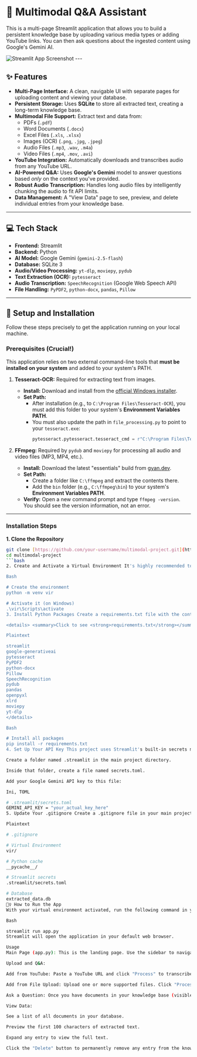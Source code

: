 # 🧠 Multimodal Q&A Assistant

This is a multi-page Streamlit application that allows you to build a persistent knowledge base by uploading various media types or adding YouTube links. You can then ask questions about the ingested content using Google's Gemini AI.

![Streamlit App Screenshot](https://i.imgur.com/example.png) ---

## ✨ Features

* **Multi-Page Interface:** A clean, navigable UI with separate pages for uploading content and viewing your database.
* **Persistent Storage:** Uses **SQLite** to store all extracted text, creating a long-term knowledge base.
* **Multimodal File Support:** Extract text and data from:
    * PDFs (`.pdf`)
    * Word Documents (`.docx`)
    * Excel Files (`.xls`, `.xlsx`)
    * Images (OCR) (`.png`, `.jpg`, `.jpeg`)
    * Audio Files (`.mp3`, `.wav`, `.m4a`)
    * Video Files (`.mp4`, `.mov`, `.avi`)
* **YouTube Integration:** Automatically downloads and transcribes audio from any YouTube URL.
* **AI-Powered Q&A:** Uses **Google's Gemini** model to answer questions based *only* on the context you've provided.
* **Robust Audio Transcription:** Handles long audio files by intelligently chunking the audio to fit API limits.
* **Data Management:** A "View Data" page to see, preview, and delete individual entries from your knowledge base.

---

## 💻 Tech Stack

* **Frontend:** Streamlit
* **Backend:** Python
* **AI Model:** Google Gemini (`gemini-2.5-flash`)
* **Database:** SQLite 3
* **Audio/Video Processing:** `yt-dlp`, `moviepy`, `pydub`
* **Text Extraction (OCR):** `pytesseract`
* **Audio Transcription:** `SpeechRecognition` (Google Web Speech API)
* **File Handling:** `PyPDF2`, `python-docx`, `pandas`, `Pillow`

---

## 🚀 Setup and Installation

Follow these steps precisely to get the application running on your local machine.

### **Prerequisites (Crucial!)**

This application relies on two external command-line tools that **must be installed on your system** and added to your system's PATH.

1.  **Tesseract-OCR:** Required for extracting text from images.
    * **Install:** Download and install from the [official Windows installer](https://github.com/UB-Mannheim/tesseract/wiki).
    * **Set Path:**
        * After installation (e.g., to `C:\Program Files\Tesseract-OCR`), you must add this folder to your system's **Environment Variables PATH**. 
        * You must also update the path in `file_processing.py` to point to your `tesseract.exe`:
            ```python
            pytesseract.pytesseract.tesseract_cmd = r"C:\Program Files\Tesseract-OCR\tesseract.exe"
            ```

2.  **FFmpeg:** Required by `pydub` and `moviepy` for processing all audio and video files (MP3, MP4, etc.).
    * **Install:** Download the latest "essentials" build from [gyan.dev](https://www.gyan.dev/ffmpeg/builds/).
    * **Set Path:**
        * Create a folder like `C:\ffmpeg` and extract the contents there.
        * Add the `bin` folder (e.g., `C:\ffmpeg\bin`) to your system's **Environment Variables PATH**.
    * **Verify:** Open a new command prompt and type `ffmpeg -version`. You should see the version information, not an error.

---

### **Installation Steps**

**1. Clone the Repository**
```bash
git clone [https://github.com/your-username/multimodal-project.git](https://github.com/your-username/multimodal-project.git)
cd multimodal-project
```bash
2. Create and Activate a Virtual Environment It's highly recommended to use a virtual environment.

Bash

# Create the environment
python -m venv vir

# Activate it (on Windows)
.\vir\Scripts\activate
3. Install Python Packages Create a requirements.txt file with the contents below, then run pip install -r requirements.txt.

<details> <summary>Click to see <strong>requirements.txt</strong></summary>

Plaintext

streamlit
google-generativeai
pytesseract
PyPDF2
python-docx
Pillow
SpeechRecognition
pydub
pandas
openpyxl
xlrd
moviepy
yt-dlp
</details>

Bash

# Install all packages
pip install -r requirements.txt
4. Set Up Your API Key This project uses Streamlit's built-in secrets management.

Create a folder named .streamlit in the main project directory.

Inside that folder, create a file named secrets.toml.

Add your Google Gemini API key to this file:

Ini, TOML

# .streamlit/secrets.toml
GEMINI_API_KEY = "your_actual_key_here"
5. Update Your .gitignore Create a .gitignore file in your main project folder to protect your secrets and avoid uploading unnecessary files.

Plaintext

# .gitignore

# Virtual Environment
vir/

# Python cache
__pycache__/

# Streamlit secrets
.streamlit/secrets.toml

# Database
extracted_data.db
🏃‍♀️ How to Run the App
With your virtual environment activated, run the following command in your terminal:

Bash

streamlit run app.py
Streamlit will open the application in your default web browser.

Usage
Main Page (app.py): This is the landing page. Use the sidebar to navigate.

Upload and Q&A:

Add from YouTube: Paste a YouTube URL and click "Process" to transcribe the audio and add it to the database.

Add from File Upload: Upload one or more supported files. Click "Process" to extract their content and save it to the database.

Ask a Question: Once you have documents in your knowledge base (visible in the sidebar), type a question and get an AI-generated answer based only on that content.

View Data:

See a list of all documents in your database.

Preview the first 100 characters of extracted text.

Expand any entry to view the full text.

Click the "Delete" button to permanently remove any entry from the knowledge base.